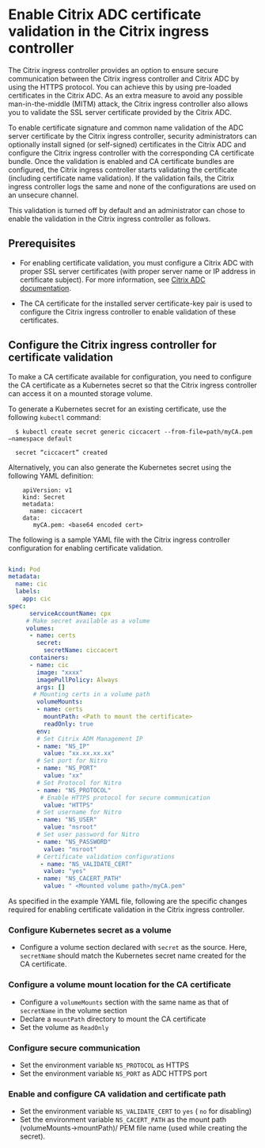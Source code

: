 # Enable Citrix ADC certificate validation in the Citrix ingress controller

The Citrix ingress controller provides an option to ensure secure communication between the Citrix ingress controller and Citrix ADC by using the HTTPS protocol. You can achieve this by using pre-loaded certificates in the Citrix ADC. As an extra measure to avoid any possible man-in-the-middle (MITM) attack, the Citrix ingress controller also allows you to validate the SSL server certificate provided by the Citrix ADC.

To enable certificate signature and common name validation of the ADC server certificate by the Citrix ingress controller, security administrators can optionally install signed (or self-signed) certificates in the Citrix ADC and configure the Citrix ingress controller with the corresponding CA certificate bundle. Once the validation is enabled and CA certificate bundles are configured, the Citrix ingress controller starts validating the certificate (including certificate name validation). If the validation fails, the Citrix ingress controller logs the same and none of the configurations are used on an unsecure channel.

This validation is turned off by default and an administrator can chose to enable the validation in the Citrix ingress controller as follows.

## Prerequisites

- For enabling certificate validation, you must configure a Citrix ADC with proper SSL server certificates (with proper server name or IP address in certificate subject). For more information, see [Citrix ADC documentation](https://docs.citrix.com/en-us/citrix-adc/13/ssl/ssl-certificates/add-group-certs.html).

- The CA certificate for the installed server certificate-key pair is used to configure the Citrix ingress controller to enable validation of these certificates.

## Configure the Citrix ingress controller for certificate validation

To make a CA certificate available for configuration, you need to configure the CA certificate as a Kubernetes secret so that the Citrix ingress controller can access it on a mounted storage volume.

To generate a Kubernetes secret for an existing certificate, use the following `kubectl` command:

      $ kubectl create secret generic ciccacert --from-file=path/myCA.pem –namespace default

      secret “ciccacert” created

Alternatively, you can also generate the Kubernetes secret using the following YAML definition:

        apiVersion: v1
        kind: Secret
        metadata:
	      name: ciccacert
        data:
  	       myCA.pem: <base64 encoded cert>

The following is a sample YAML file with the Citrix ingress controller configuration for enabling certificate validation.

```yml

kind: Pod
metadata:
  name: cic
  labels:
    app: cic
spec:
      serviceAccountName: cpx
     # Make secret available as a volume
     volumes:
      - name: certs
        secret:
          secretName: ciccacert
      containers:
      - name: cic
        image: "xxxx"
        imagePullPolicy: Always
        args: []
       # Mounting certs in a volume path
        volumeMounts:
        - name: certs
          mountPath: <Path to mount the certificate>
          readOnly: true
        env:
        # Set Citrix ADM Management IP
        - name: "NS_IP"
          value: "xx.xx.xx.xx"
        # Set port for Nitro
        - name: "NS_PORT"
          value: "xx"
        # Set Protocol for Nitro
        - name: "NS_PROTOCOL"
         # Enable HTTPS protocol for secure communication
          value: "HTTPS"
        # Set username for Nitro
        - name: "NS_USER"
          value: "nsroot"
        # Set user password for Nitro
        - name: "NS_PASSWORD"
          value: "nsroot"
        # Certificate validation configurations
         - name: "NS_VALIDATE_CERT"
          value: "yes"
        - name: "NS_CACERT_PATH"
          value: " <Mounted volume path>/myCA.pem"
```

As specified in the example YAML file, following are the specific changes required for enabling certificate validation in the Citrix ingress controller.

### Configure Kubernetes secret as a volume

-  Configure a volume section declared with `secret` as the source. Here, `secretName` should match the Kubernetes secret name created for the CA certificate.

### Configure a volume mount location for the CA certificate

- Configure a `volumeMounts` section with the same name as that of `secretName` in the volume section
- Declare a `mountPath` directory to mount the CA certificate
- Set the volume as `ReadOnly`

### Configure secure communication

- Set the environment variable `NS_PROTOCOL` as HTTPS
- Set the environment variable `NS_PORT` as ADC HTTPS port

### Enable and configure CA validation and certificate path

- Set the environment variable `NS_VALIDATE_CERT` to `yes` ( `no` for disabling)
- Set the environment variable `NS_CACERT_PATH` as the mount path (volumeMounts->mountPath)/ PEM file name (used while creating the secret).
